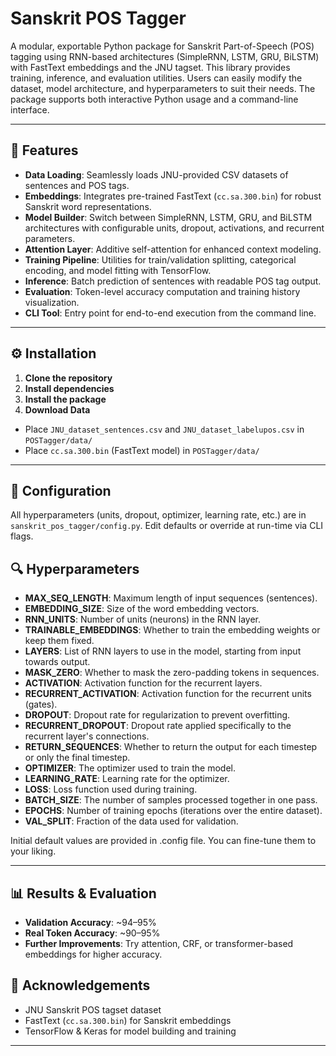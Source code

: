 # Sanskrit POS Tagger

A modular, exportable Python package for Sanskrit Part-of-Speech (POS) tagging using RNN-based architectures (SimpleRNN, LSTM, GRU, BiLSTM) with FastText embeddings and the JNU tagset. This library provides training, inference, and evaluation utilities. Users can easily modify the dataset, model architecture, and hyperparameters to suit their needs. The package supports both interactive Python usage and a command-line interface.

---

## 🚀 Features

- **Data Loading**: Seamlessly loads JNU-provided CSV datasets of sentences and POS tags.
- **Embeddings**: Integrates pre-trained FastText (`cc.sa.300.bin`) for robust Sanskrit word representations.
- **Model Builder**: Switch between SimpleRNN, LSTM, GRU, and BiLSTM architectures with configurable units, dropout, activations, and recurrent parameters.
- **Attention Layer**: Additive self-attention for enhanced context modeling.
- **Training Pipeline**: Utilities for train/validation splitting, categorical encoding, and model fitting with TensorFlow.
- **Inference**: Batch prediction of sentences with readable POS tag output.
- **Evaluation**: Token-level accuracy computation and training history visualization.
- **CLI Tool**: Entry point for end-to-end execution from the command line.

---

## ⚙️ Installation

1. **Clone the repository**
2. **Install dependencies**
3. **Install the package**
4. **Download Data**
- Place `JNU_dataset_sentences.csv` and `JNU_dataset_labelupos.csv` in `POSTagger/data/`
- Place `cc.sa.300.bin` (FastText model) in `POSTagger/data/`

---

## 🔧 Configuration

All hyperparameters (units, dropout, optimizer, learning rate, etc.) are in `sanskrit_pos_tagger/config.py`. Edit defaults or override at run-time via CLI flags.

## 🔍 Hyperparameters

- **MAX_SEQ_LENGTH**: Maximum length of input sequences (sentences).
- **EMBEDDING_SIZE**: Size of the word embedding vectors.
- **RNN_UNITS**: Number of units (neurons) in the RNN layer.
- **TRAINABLE_EMBEDDINGS**: Whether to train the embedding weights or keep them fixed.
- **LAYERS**: List of RNN layers to use in the model, starting from input towards output.
- **MASK_ZERO**: Whether to mask the zero-padding tokens in sequences.
- **ACTIVATION**: Activation function for the recurrent layers.
- **RECURRENT_ACTIVATION**: Activation function for the recurrent units (gates).
- **DROPOUT**: Dropout rate for regularization to prevent overfitting.
- **RECURRENT_DROPOUT**: Dropout rate applied specifically to the recurrent layer's connections.
- **RETURN_SEQUENCES**: Whether to return the output for each timestep or only the final timestep.
- **OPTIMIZER**: The optimizer used to train the model.
- **LEARNING_RATE**: Learning rate for the optimizer.
- **LOSS**: Loss function used during training.
- **BATCH_SIZE**: The number of samples processed together in one pass.
- **EPOCHS**: Number of training epochs (iterations over the entire dataset).
- **VAL_SPLIT**: Fraction of the data used for validation.

Initial default values are provided in .config file. You can fine-tune them to your liking.

---

## 📊 Results & Evaluation

- **Validation Accuracy**: ~94–95% 
- **Real Token Accuracy**: ~90–95% 
- **Further Improvements**: Try attention, CRF, or transformer-based embeddings for higher accuracy.

## 🙏 Acknowledgements

- JNU Sanskrit POS tagset dataset
- FastText (`cc.sa.300.bin`) for Sanskrit embeddings
- TensorFlow & Keras for model building and training

---




